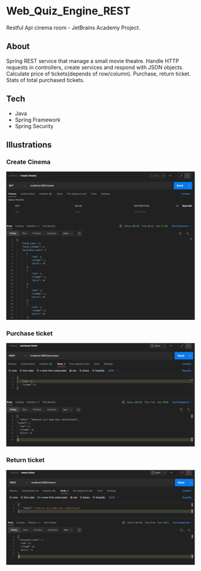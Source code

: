 # Web_Quiz_Engine_REST
Restful Api cinema room - JetBrains Academy Project.

## About
Spring REST service that manage a small movie theatre. Handle HTTP requests in controllers, create services and respond with JSON objects. Calculate price of tickets(depends of row/column). Purchase, return ticket. Stats of total purchased tickets.

## Tech
- Java
- Spring Framework
- Spring Security

## Illustrations

### Create Cinema
![](screenshot/createCinema.png)

### Purchase ticket
![](screenshot/purchaseTicket.png)

### Return ticket
![](screenshot/returnTicket.png)
